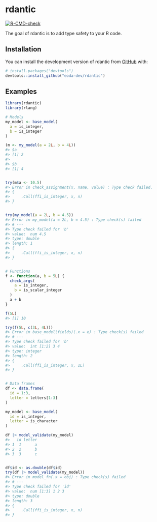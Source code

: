 
<!-- README.md is generated from README.Rmd. Please edit that file -->

# rdantic

<!-- badges: start -->

[![R-CMD-check](https://github.com/eoda-dev/rdantic/actions/workflows/R-CMD-check.yaml/badge.svg)](https://github.com/eoda-dev/rdantic/actions/workflows/R-CMD-check.yaml)
<!-- badges: end -->

The goal of rdantic is to add type safety to your R code.

## Installation

You can install the development version of rdantic from
[GitHub](https://github.com/) with:

``` r
# install.packages("devtools")
devtools::install_github("eoda-dev/rdantic")
```

## Examples

``` r
library(rdantic)
library(rlang)

# Models
my_model <- base_model(
  a = is_integer,
  b = is_integer
)

(m <- my_model(a = 2L, b = 4L))
#> $a
#> [1] 2
#> 
#> $b
#> [1] 4
```

``` r

try(m$a <- 10.5)
#> Error in check_assignment(x, name, value) : Type check failed.
#> {
#>     .Call(ffi_is_integer, x, n)
#> }
```

``` r

try(my_model(a = 2L, b = 4.5))
#> Error in my_model(a = 2L, b = 4.5) : Type check(s) failed
#> # ---
#> Type check failed for 'b'
#> value:  num 4.5
#> type: double
#> length: 1
#> {
#>     .Call(ffi_is_integer, x, n)
#> }
```

``` r

# Functions
f <- function(a, b = 5L) {
  check_args(
    a = is_integer,
    b = is_scalar_integer
  )
  a + b
}

f(5L)
#> [1] 10
```

``` r
try(f(5L, c(3L, 4L)))
#> Error in base_model(fields)(.x = e) : Type check(s) failed
#> # ---
#> Type check failed for 'b'
#> value:  int [1:2] 3 4
#> type: integer
#> length: 2
#> {
#>     .Call(ffi_is_integer, x, 1L)
#> }
```

``` r

# Data frames
df <- data.frame(
  id = 1:3,
  letter = letters[1:3]
)

my_model <- base_model(
  id = is_integer,
  letter = is_character
)

df |> model_validate(my_model)
#>   id letter
#> 1  1      a
#> 2  2      b
#> 3  3      c
```

``` r

df$id <- as.double(df$id)
try(df |> model_validate(my_model))
#> Error in model_fn(.x = obj) : Type check(s) failed
#> # ---
#> Type check failed for 'id'
#> value:  num [1:3] 1 2 3
#> type: double
#> length: 3
#> {
#>     .Call(ffi_is_integer, x, n)
#> }
```
